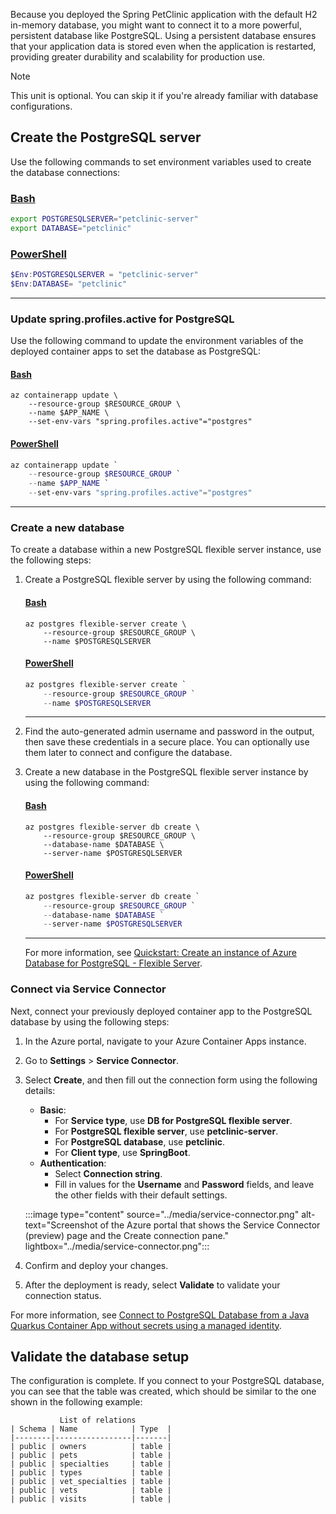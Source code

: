 Because you deployed the Spring PetClinic application with the default H2 in-memory database, you might want to connect it to a more powerful, persistent database like PostgreSQL. Using a persistent database ensures that your application data is stored even when the application is restarted, providing greater durability and scalability for production use.

> [!NOTE]
> This unit is optional. You can skip it if you're already familiar with database configurations.

## Create the PostgreSQL server

Use the following commands to set environment variables used to create the database connections:

### [Bash](#tab/bash)

```bash
export POSTGRESQLSERVER="petclinic-server"
export DATABASE="petclinic"
```

### [PowerShell](#tab/powershell)

```powershell
$Env:POSTGRESQLSERVER = "petclinic-server"
$Env:DATABASE= "petclinic"
```

---

### Update spring.profiles.active for PostgreSQL

Use the following command to update the environment variables of the deployed container apps to set the database as PostgreSQL:

#### [Bash](#tab/bash)

```azurecli
az containerapp update \
    --resource-group $RESOURCE_GROUP \
    --name $APP_NAME \
    --set-env-vars "spring.profiles.active"="postgres"
```

#### [PowerShell](#tab/powershell)

```powershell
az containerapp update `
    --resource-group $RESOURCE_GROUP `
    --name $APP_NAME `
    --set-env-vars "spring.profiles.active"="postgres"
```

---

### Create a new database

To create a database within a new PostgreSQL flexible server instance, use the following steps:

1. Create a PostgreSQL flexible server by using the following command:

    #### [Bash](#tab/bash)

    ```azurecli
    az postgres flexible-server create \
        --resource-group $RESOURCE_GROUP \
        --name $POSTGRESQLSERVER
    ```

    #### [PowerShell](#tab/powershell)

    ```powershell
    az postgres flexible-server create `
        --resource-group $RESOURCE_GROUP `
        --name $POSTGRESQLSERVER
    ```

    ---

1. Find the auto-generated admin username and password in the output, then save these credentials in a secure place. You can optionally use them later to connect and configure the database.

1. Create a new database in the PostgreSQL flexible server instance by using the following command:

    #### [Bash](#tab/bash)

    ```azurecli
    az postgres flexible-server db create \
        --resource-group $RESOURCE_GROUP \
        --database-name $DATABASE \
        --server-name $POSTGRESQLSERVER
    ```

    #### [PowerShell](#tab/powershell)

    ```powershell
    az postgres flexible-server db create `
        --resource-group $RESOURCE_GROUP `
        --database-name $DATABASE `
        --server-name $POSTGRESQLSERVER
    ```

    ---

    For more information, see [Quickstart: Create an instance of Azure Database for PostgreSQL - Flexible Server](/azure/postgresql/flexible-server/quickstart-create-server-cli).

### Connect via Service Connector

Next, connect your previously deployed container app to the PostgreSQL database by using the following steps:

1. In the Azure portal, navigate to your Azure Container Apps instance.
1. Go to **Settings** > **Service Connector**.
1. Select **Create**, and then fill out the connection form using the following details:
   - **Basic**:
      - For **Service type**, use **DB for PostgreSQL flexible server**.
      - For **PostgreSQL flexible server**, use **petclinic-server**.
      - For **PostgreSQL database**, use **petclinic**.
      - For **Client type**, use **SpringBoot**.
   - **Authentication**:
      - Select **Connection string**.
      - Fill in values for the **Username** and **Password** fields, and leave the other fields with their default settings.

    :::image type="content" source="../media/service-connector.png" alt-text="Screenshot of the Azure portal that shows the Service Connector (preview) page and the Create connection pane." lightbox="../media/service-connector.png":::

1. Confirm and deploy your changes.
1. After the deployment is ready, select **Validate** to validate your connection status.

For more information, see [Connect to PostgreSQL Database from a Java Quarkus Container App without secrets using a managed identity](/azure/container-apps/tutorial-java-quarkus-connect-managed-identity-postgresql-database).

## Validate the database setup

The configuration is complete. If you connect to your PostgreSQL database, you can see that the table was created, which should be similar to the one shown in the following example:

```output
           List of relations
| Schema | Name            | Type  |
|--------|-----------------|-------|
| public | owners          | table |
| public | pets            | table |
| public | specialties     | table |
| public | types           | table |
| public | vet_specialties | table |
| public | vets            | table |
| public | visits          | table |
```
